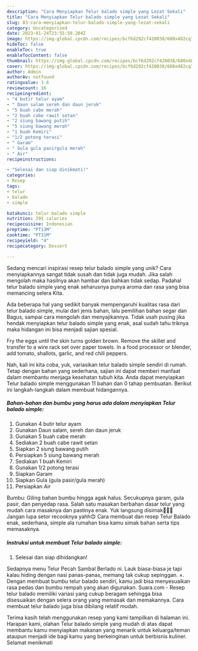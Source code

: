 ```yaml
---
description: "Cara Menyiapkan Telur balado simple yang Lezat Sekali"
title: "Cara Menyiapkan Telur balado simple yang Lezat Sekali"
slug: 83-cara-menyiapkan-telur-balado-simple-yang-lezat-sekali
category: Uncategorized
date: 2023-01-24T23:55:50.204Z
image: https://img-global.cpcdn.com/recipes/bcf6d292cf420038/680x482cq70/telur-balado-simple-foto-resep-utama.jpg
hideToc: false
enableToc: true
enableTocContent: false
thumbnail: https://img-global.cpcdn.com/recipes/bcf6d292cf420038/680x482cq70/telur-balado-simple-foto-resep-utama.jpg
cover: https://img-global.cpcdn.com/recipes/bcf6d292cf420038/680x482cq70/telur-balado-simple-foto-resep-utama.jpg
author: Admin
authorAv: notfound
ratingvalue: 3.6
reviewcount: 16
recipeingredient:
- "4 butir telur ayam"
- " Daun salam sereh dan daun jeruk"
- "5 buah cabe merah"
- "2 buah cabe rawit setan"
- "2 siung bawang putih"
- "5 siung bawang merah"
- "1 buah Kemiri"
- "1/2 potong terasi"
- " Garam"
- " Gula gula pasirgula merah"
- " Air"
recipeinstructions:

- "Selesai dan siap dinikmati!"
categories:
- Resep
tags:
- telur
- balado
- simple

katakunci: telur balado simple 
nutrition: 291 calories
recipecuisine: Indonesian
preptime: "PT13M"
cooktime: "PT31M"
recipeyield: "4"
recipecategory: Dessert

---
```





Sedang mencari inspirasi resep telur balado simple yang unik? Cara menyiapkannya sangat tidak susah dan tidak juga mudah. Jika salah mengolah maka hasilnya akan hambar dan bahkan tidak sedap. Padahal telur balado simple yang enak seharusnya punya aroma dan rasa yang bisa memancing selera Kita.





Ada beberapa hal yang sedikit banyak mempengaruhi kualitas rasa dari telur balado simple, mulai dari jenis bahan, lalu pemilihan bahan segar dan Bagus, sampai cara mengolah dan menyajikannya. Tidak usah pusing jika hendak menyiapkan telur balado simple yang enak,      asal sudah tahu triknya maka hidangan ini bisa menjadi sajian spesial.














Fry the eggs until the skin turns golden brown. Remove the skillet and transfer to a wire rack set over paper towels. In a food processor or blender, add tomato, shallots, garlic, and red chili peppers.






Nah, kali ini kita coba, yuk, variasikan telur balado simple sendiri di rumah. Tetap dengan bahan yang sederhana, sajian ini dapat memberi manfaat dalam membantu menjaga kesehatan tubuh kita. Anda dapat menyiapkan Telur balado simple menggunakan 11 bahan dan 0 tahap pembuatan. Berikut ini langkah-langkah dalam membuat hidangannya.

<!--inarticleads1-->

##### Bahan-bahan dan bumbu yang harus ada dalam menyiapkan Telur balado simple:

1. Gunakan 4 butir telur ayam
1. Gunakan  Daun salam, sereh dan daun jeruk
1. Gunakan 5 buah cabe merah
1. Sediakan 2 buah cabe rawit setan
1. Siapkan 2 siung bawang putih
1. Persiapkan 5 siung bawang merah
1. Sediakan 1 buah Kemiri
1. Gunakan 1/2 potong terasi
1. Siapkan  Garam
1. Siapkan  Gula (gula pasir/gula merah)
1. Persiapkan  Air


Bumbu: Giling bahan bumbu hingga agak halus. Secukupnya garam, gula pasir, dan penyedap rasa. Salah satu masakan berbahan dasar telur yang mudah cara masaknya dan pastinya enak. Yuk langsung disimak🙆🏻‍♀️ Jangan lupa setor recooknya yahh😊 Cara membuat dan resep Telur Balado enak, sederhana, simple ala rumahan bisa kamu simak bahan serta tips memasaknya. 

<!--inarticleads2-->

##### Instruksi untuk membuat Telur balado simple:


1. Selesai dan siap dihidangkan!

Sedapnya menu Telur Pecah Sambal Berlado ni. Lauk biasa-biasa je tapi kalau hiding dengan nasi panas-panas, memang tak cukup sepinggan. ×. Dengan membuat bumbu telur balado sendiri, kamu jadi bisa menyesuaikan rasa pedas dan bumbu rempah yang akan digunakan. Suara.com - Resep telur balado memiliki variasi yang cukup beragam sehingga bisa disesuaikan dengan selera orang yang memasak dan memakannya. Cara membuat telur balado juga bisa dibilang relatif mudah. 

Terima kasih telah menggunakan resep yang kami tampilkan di halaman ini. Harapan kami, olahan Telur balado simple yang mudah di atas dapat membantu kamu menyiapkan makanan yang menarik untuk keluarga/teman ataupun menjadi ide bagi kamu yang berkeinginan untuk berbisnis kuliner. Selamat menikmati

